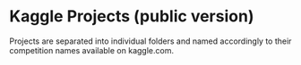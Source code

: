 # Kaggle Projects (public version)

Projects are separated into individual folders and named accordingly to their competition names available on kaggle.com.
